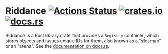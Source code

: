 # Riddance [![Actions Status](https://github.com/oconnor663/riddance/workflows/tests/badge.svg)](https://github.com/oconnor663/riddance/actions) [![crates.io](https://img.shields.io/crates/v/riddance.svg)](https://crates.io/crates/riddance) [![docs.rs](https://docs.rs/riddance/badge.svg)](https://docs.rs/riddance)

Riddance is a Rust library crate that provides a `Registry` container, which
stores objects and issues unique IDs for them, also known as a "slot map" or an
"arena". See the [documentation on docs.rs](https://docs.rs/riddance).
